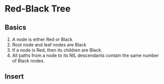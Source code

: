 # Red-Black Tree

## Basics

1. A node is either Red or Black
2. Root node and leaf nodes are Black
3. If a node is Red, then its children are Black.
4. All paths from a node to its NIL descendants contain the same number of Black nodes. 

## Insert

